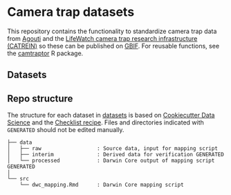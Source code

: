 # Camera trap datasets

This repository contains the functionality to standardize camera trap data from [Agouti](https://agouti.eu) and the [LifeWatch camera trap research infrastructure (CATREIN)](https://www.lifewatch.be/en/camera-trap-research-infrastructure-catrein) so these can be published on [GBIF](https://www.gbif.org/). For reusable functions, see the [camtraptor](https://github.com/inbo/camtraptor) R package.

## Datasets



## Repo structure

The structure for each dataset in [datasets](datasets) is based on [Cookiecutter Data Science](http://drivendata.github.io/cookiecutter-data-science/) and the [Checklist recipe](https://github.com/trias-project/checklist-recipe). Files and directories indicated with `GENERATED` should not be edited manually.

```
├── data
│   ├── raw                  : Source data, input for mapping script
│   ├── interim              : Derived data for verification GENERATED
│   └── processed            : Darwin Core output of mapping script GENERATED
│
└── src
    └── dwc_mapping.Rmd      : Darwin Core mapping script
```
